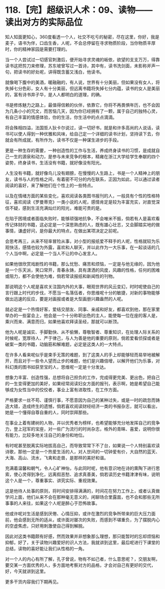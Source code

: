 # 118.【完】超级识人术：09、读物——读出对方的实际品位

知人知面更知心，360度看透一个人，社交不吃亏的秘密，尽在这里，你好，我是麦子，语书为伴，口齿生香，人呢，不会总停留在寻求物质阶段，当你物质丰厚时，你的精神家园是需要打理的。

当一个人尝试过一切感官刺激后，便开始寻求灵魂的皈依，欲望的支支万万，得靠读书这把剪刀来修理，苏东坡曾写过一首诗，其中有，读书洗剑面，未影称斧声一句，把读书的好处呢，讲得既含蓄又浅白，他读书。

就像喝下腹中的美酒，暖融融的，有人说，世界有十分美丽，但如果没有女人，将失掉七分色彩，女人有十分美丽，但远离书籍将失掉七分内蕴，读书的女人是美丽的，富有诗书弃子华，是人人都明白的道理，的确。

书是修炼魅力之路上，最值得信赖的伙伴，依靠它，你将不再畏惧年历，也不会因为几条小小的咒文，而苦恼几天，因为你已经拥有了一颗，属于自己的独特心灵，有自己丰富的情感体验，你的生活，你生活中的点点滴滴。

将会殊相四溢，法国哲人狄卡尔说过，读一切好书，就是和许多高尚的人说话，读书可以使人得到一种优雅和风味，给自己定一个详细的读书计划，坚持读下去，你就会有所成就，有所作为，读书不仅是一种谋生进步的手段。

更是一种生存的需要，一种创造性的工作与生活，养成终身读书的习惯，是成就自己一生的源泉和动力，是参与未来竞争的根本，精雍在浙江大学给学生奉献的四个姿势，终身读书，生活没有书籍，就好像没有阳光。

人生没有书籍，就好像鸟儿没有翅膀，在慢慢的人生路上，书是一个人精神上的朋友，读书与人的性格之间，有着密不可分的内在联系，正因为如此，可以通过读者阅读的喜好，来了解他们在个性上的一些特点。

以及在情绪方面的某些变化，喜欢阅读各类图书报刊的人，一般具有个性的性格特征，喜欢阅读《罗曼蒂克》一类小说的人呢，感情肯定是较为丰富充实，对直觉深信不疑，感到生活充满灿烂的阳光，难能可贵的是。

在陷于困境或者面临失败时，能够顽强地抗争，不会唯米不振，倘若有人是喜欢看传记体财的书籍，这必定是一个深思熟虑的人，既有雄心壮志，又会脚踏实地的做事情，谦虚好问，是你最大的特点，在做出某项决定之前呢。

会思考再三，从来不轻率冒险从事，对小型的报纸爱不释手的人呢，性格就较为乐观快活，感情也较为外露，喜欢和人聊天，并以此作为一大乐事，在一起谈话的几个人当中啊，必定是一个当人不让的中心发言人。

如果他很欣赏戏剧性的书籍，那么忧愁、痛苦和烦恼，一定是与他无缘的，因为他是一个乐天派，笑口常开，青春永铸，具有潇洒的风度，风趣的性格，任何的困难或阻力，都不会使他为难，倘若常读报纸和新闻性的刊物。

那说明这个人呢是喜欢关注国内外的大事，眼观世界的风云变幻，时时呢使自己的言行跟上时代的步伐，不愿当一名落伍者，你思维呢十分的敏捷，对新的事物能够做出迅速的反应，要是对画报或者是大型画册兴趣盎然的人呢。

就必定是一个热情好客，爱结交朋友、同事、亲戚和好友，都喜欢到他，那在家里举办的一些宴会上，他会是一个十分称职出色的主人，能使每一位在座的客人是，乘兴而来、满意而归，如果他喜欢拜读圣经，那就可以断顶。

他为人呢是诚实、手脚勤快、从不偷懒，尊敬智者、尊重知识，在处理人际关系的时候呢，宽厚待人、严于律己，与人为善是他的重要的原则，倘若爱看侦探或者是破案一类的书籍，动脑筋和解难题，必定是这类人的一大特点。

在许多人看来呢似乎是束手无策的难题，到了这类人的手上却能够轻而易举地被解开，而且对于一些令人望而止步的难题，他们是兴趣倍增，以解开他们为乐事，对科幻类的图书如获至宝的人，思维呢一定是十分发达。

想象力丰富、创造性强，总想将自己担负的工作，完成得更完美、更出色，把自己的一生变得更加的美好，如果经常阅读妇女方面的报刊，表示啊，她是希望自己能够成为女性当中的佼佼者，事业上富有进取性，在工作方面。

严格要求一丝不苟、谨慎行事，不愿意因为自己的某种过失，或是一时的疏忽而铸造大错，造成终生的遗憾，倘若喜欢阅读财经经济一类的书报杂志，就可以看出，她是一个懂得自尊自重的人，同时崇拜那些。

在事业上着有建树的人物，并以优秀者为榜样，也希望能够充分地发挥自己的竞争力，登上冠军的宝座，对一些广为流行的时尚杂志，格外的青睐、喜爱，说明你很有能力，比较多地关注自己的身份和地位。

有时呢甚至脱离实际地拔高自己，而导致常常下不了台，如果说一个人特别喜欢读诗歌，那他一定是一个热爱生活的人，对人世间的一切钟爱有价，大自然的蓝天、大海、高山、流水，飞禽和走兽，是那样的美好和谐。

充满着温馨和朝气，令人心旷神怡，与此同时呢，他有意识地在诗的熏陶下进行思索，使心灵得到净化，远离假恶愁、追求真善美，倘若读历史书籍津津有味，说明这个人是一个，尊重事实、讲究实际、重视效果。

这是他待人处事的原则，将时间安排得满满的，时间花在努力工作上，或者认真做学问上面，他们从来不会在那种毫无意义的，闲聊场合里露面，也不会和那些无所事事的人来往，如果这个人呢是醉心于恐怖故事。

他或许呢对生活是感到厌倦、心情压抑，或许在激烈的竞争所带来的巨大压力面前，他会感到无所的适从，或许面对屡次的失败，而感到不堪重负，为了摆脱内心的空虚焦虑，只好用刺激使自己得到解脱。

因此对这类书籍颇有好感，然而效果并非想象那么理想，那只能暂时的忘却烦恼和抑郁，好了，关于读物兴趣爱好的识人方法，我就讲到这里，最后呢进行下课堂的总结，读物的喜好能让我们从性格的一角。

对一个人的内心有所了解，孔子曾说，物有不如己者，什么意思呢？，交朋友啊，要交某一方面优秀的人，多方面地考察对方的品格，才会对自己有更好的交代，好，今天就讲到这里。

更多干货内容我们下期再见。